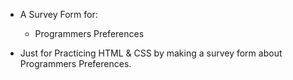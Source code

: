 - A Survey Form for: 

	- Programmers Preferences


- Just for Practicing HTML &amp; CSS by making a survey form about Programmers Preferences.
